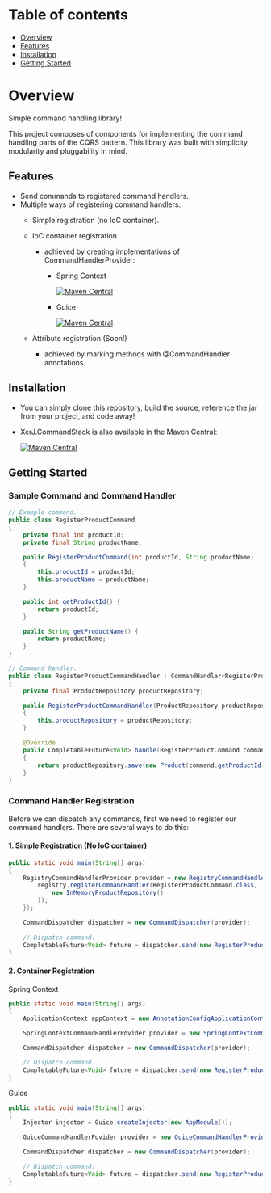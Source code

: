 # Table of contents
* [Overview](#overview)
* [Features](#features)
* [Installation](#installation)
* [Getting Started](#getting-started)

# Overview
Simple command handling library!

This project composes of components for implementing the command handling parts of the CQRS pattern. This library was built with simplicity, modularity and pluggability in mind.

## Features
* Send commands to registered command handlers.
* Multiple ways of registering command handlers:
    * Simple registration (no IoC container).
    * IoC container registration
      * achieved by creating implementations of CommandHandlerProvider:
        * Spring Context
          
          [![Maven Central](https://img.shields.io/maven-central/v/io.github.xerprojects/xerj.commandstack.providers.springcontext.svg?style=for-the-badge)](https://mvnrepository.com/artifact/io.github.xerprojects/xerj.eventstack.providers.springcontext)
          
        * Guice
          
          [![Maven Central](https://img.shields.io/maven-central/v/io.github.xerprojects/xerj.commandstack.providers.guice.svg?style=for-the-badge)](https://mvnrepository.com/artifact/io.github.xerprojects/xerj.commandstack.providers.guice)
          
                    
    * Attribute registration (Soon!)
      * achieved by marking methods with @CommandHandler annotations.

## Installation
* You can simply clone this repository, build the source, reference the jar from your project, and code away!

* XerJ.CommandStack is also available in the Maven Central:

    [![Maven Central](https://img.shields.io/maven-central/v/io.github.xerprojects/xerj.commandstack.svg?style=for-the-badge)](https://mvnrepository.com/artifact/io.github.xerprojects/xerj.commandstack)

## Getting Started

### Sample Command and Command Handler

```java
// Example command.
public class RegisterProductCommand
{
    private final int productId;
    private final String productName;

    public RegisterProductCommand(int productId, String productName) 
    {
        this.productId = productId;
        this.productName = productName;
    }

    public int getProductId() {
        return productId;
    }

    public String getProductName() {
        return productName;
    }
}

// Command handler.
public class RegisterProductCommandHandler : CommandHandler<RegisterProductCommand>
{
    private final ProductRepository productRepository;

    public RegisterProductCommandHandler(ProductRepository productRepository)
    {
        this.productRepository = productRepository;
    }

    @Override
    public CompletableFuture<Void> handle(RegisterProductCommand command)
    {
        return productRepository.save(new Product(command.getProductId(), command.getProductName()));
    }
}
```
### Command Handler Registration

Before we can dispatch any commands, first we need to register our command handlers. There are several ways to do this:

#### 1. Simple Registration (No IoC container)
```java
public static void main(String[] args)
{
    RegistryCommandHandlerProvider provider = new RegistryCommandHandlerProvider(registry -> {
        registry.registerCommandHandler(RegisterProductCommand.class, () -> new RegisterProductCommandHandler(
            new InMemoryProductRepository()
        ));
    });

    CommandDispatcher dispatcher = new CommandDispatcher(provider);
    
    // Dispatch command.
    CompletableFuture<Void> future = dispatcher.send(new RegisterProductCommand(1, "My Product Name"));
}
```

#### 2. Container Registration

Spring Context
```java
public static void main(String[] args)
{ 
    ApplicationContext appContext = new AnnotationConfigApplicationContext(BeanConfigs.class);

    SpringContextCommandHandlerPovider provider = new SpringContextCommandHandlerProvider(appContext);

    CommandDispatcher dispatcher = new CommandDispatcher(provider);

    // Dispatch command.
    CompletableFuture<Void> future = dispatcher.send(new RegisterProductCommand(1, "My Product Name"));
}
```

Guice
```java
public static void main(String[] args)
{ 
    Injector injector = Guice.createInjector(new AppModule());

    GuiceCommandHandlerPovider provider = new GuiceCommandHandlerProvider(injector);

    CommandDispatcher dispatcher = new CommandDispatcher(provider);

    // Dispatch command.
    CompletableFuture<Void> future = dispatcher.send(new RegisterProductCommand(1, "My Product Name"));
}
```